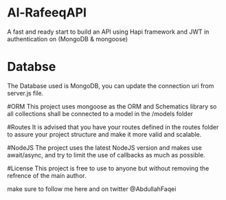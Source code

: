 # Al-RafeeqAPI
A fast and ready start to build an API using Hapi framework and JWT in authentication on (MongoDB &amp; mongoose)

# Databse
The Database used is MongoDB, you can update the connection uri from server.js file.

#ORM
This project uses mongoose as the ORM and Schematics library so all collections shall be connected to a model in the /models folder

#Routes
It is advised that you have your routes defined in the routes folder to assure your project structure and make it more valid and scalable.

#NodeJS
The project uses the latest NodeJS version and makes use await/async, and try to limit the use of callbacks as much as possible.

#License
This project is free to use to anyone but without removing the refrence of the main author.

make sure to follow me here and on twitter @AbdullahFaqei
